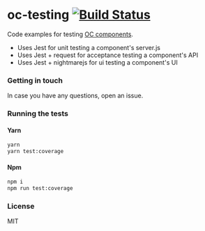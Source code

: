 oc-testing [![Build Status](https://secure.travis-ci.org/opencomponents/oc-testing.png?branch=master)](http://travis-ci.org/opencomponents/oc-testing)
==========

Code examples for testing [OC components](https://github.com/opentable/oc).

* Uses Jest for unit testing a component's server.js
* Uses Jest + request for acceptance testing a component's API
* Uses Jest + nightmarejs for ui testing a component's UI

### Getting in touch

In case you have any questions, open an issue.

### Running the tests

#### Yarn

```bash
yarn
yarn test:coverage
```

#### Npm

```bash
npm i
npm run test:coverage
```

### License

MIT
